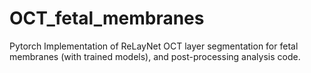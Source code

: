 # OCT_fetal_membranes
Pytorch Implementation of ReLayNet OCT layer segmentation for fetal membranes (with trained models), and post-processing analysis code.
